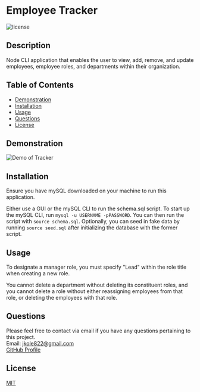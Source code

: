 # Employee Tracker

![license](https://img.shields.io/static/v1?label=license&message=MIT&color=green&style=for-the-badge)

## Description

Node CLI application that enables the user to view, add, remove, and update employees, employee roles, and departments within their organization.

## Table of Contents

- [Demonstration](#demonstration)
- [Installation](#installation)
- [Usage](#usage)
- [Questions](#questions)
- [License](#license)

## Demonstration

![Demo of Tracker](./assets/tracker.gif)

## Installation

Ensure you have mySQL downloaded on your machine to run this application.

Either use a GUI or the mySQL CLI to run the schema.sql script. To start up the mySQL CLI, run `mysql -u USERNAME -pPASSWORD`. You can then run the script with `source schema.sql`. Optionally, you can seed in fake data by running `source seed.sql` after initializing the database with the former script.

## Usage

To designate a manager role, you must specify "Lead" within the role title when creating a new role.

You cannot delete a department without deleting its constituent roles, and you cannot delete a role without either reassigning employees from that role, or deleting the employees with that role.

## Questions

Please feel free to contact via email if you have any questions pertaining to this project.  
Email: jkole822@gmail.com  
[GitHub Profile](https://github.com/jkole822)

## License

[MIT](https://choosealicense.com/licenses/mit)
